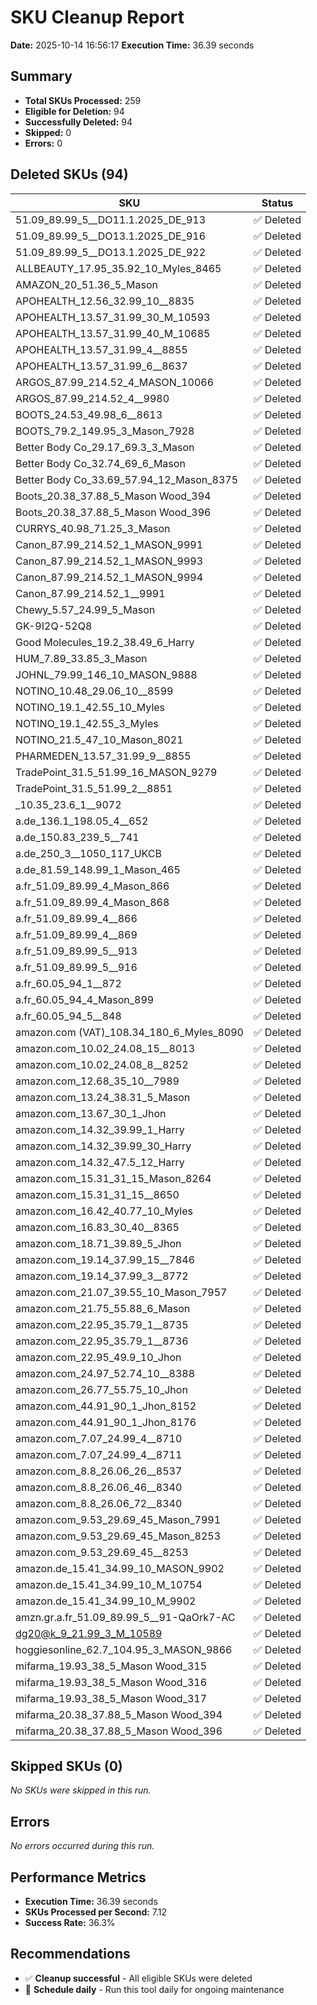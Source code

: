 # SKU Cleanup Report
**Date:** 2025-10-14 16:56:17
    **Execution Time:** 36.39 seconds

## Summary
- **Total SKUs Processed:** 259
- **Eligible for Deletion:** 94
- **Successfully Deleted:** 94
- **Skipped:** 0
- **Errors:** 0

## Deleted SKUs (94)

| SKU | Status |
|-----|--------|
| 51.09_89.99_5__DO11.1.2025_DE_913 | ✅ Deleted |
| 51.09_89.99_5__DO13.1.2025_DE_916 | ✅ Deleted |
| 51.09_89.99_5__DO13.1.2025_DE_922 | ✅ Deleted |
| ALLBEAUTY_17.95_35.92_10_Myles_8465 | ✅ Deleted |
| AMAZON_20_51.36_5_Mason | ✅ Deleted |
| APOHEALTH_12.56_32.99_10__8835 | ✅ Deleted |
| APOHEALTH_13.57_31.99_30_M_10593 | ✅ Deleted |
| APOHEALTH_13.57_31.99_40_M_10685 | ✅ Deleted |
| APOHEALTH_13.57_31.99_4__8855 | ✅ Deleted |
| APOHEALTH_13.57_31.99_6__8637 | ✅ Deleted |
| ARGOS_87.99_214.52_4_MASON_10066 | ✅ Deleted |
| ARGOS_87.99_214.52_4__9980 | ✅ Deleted |
| BOOTS_24.53_49.98_6__8613 | ✅ Deleted |
| BOOTS_79.2_149.95_3_Mason_7928 | ✅ Deleted |
| Better Body Co_29.17_69.3_3_Mason | ✅ Deleted |
| Better Body Co_32.74_69_6_Mason | ✅ Deleted |
| Better Body Co_33.69_57.94_12_Mason_8375 | ✅ Deleted |
| Boots_20.38_37.88_5_Mason Wood_394 | ✅ Deleted |
| Boots_20.38_37.88_5_Mason Wood_396 | ✅ Deleted |
| CURRYS_40.98_71.25_3_Mason | ✅ Deleted |
| Canon_87.99_214.52_1_MASON_9991 | ✅ Deleted |
| Canon_87.99_214.52_1_MASON_9993 | ✅ Deleted |
| Canon_87.99_214.52_1_MASON_9994 | ✅ Deleted |
| Canon_87.99_214.52_1__9991 | ✅ Deleted |
| Chewy_5.57_24.99_5_Mason | ✅ Deleted |
| GK-9I2Q-52Q8 | ✅ Deleted |
| Good Molecules_19.2_38.49_6_Harry | ✅ Deleted |
| HUM_7.89_33.85_3_Mason | ✅ Deleted |
| JOHNL_79.99_146_10_MASON_9888 | ✅ Deleted |
| NOTINO_10.48_29.06_10__8599 | ✅ Deleted |
| NOTINO_19.1_42.55_10_Myles | ✅ Deleted |
| NOTINO_19.1_42.55_3_Myles | ✅ Deleted |
| NOTINO_21.5_47_10_Mason_8021 | ✅ Deleted |
| PHARMEDEN_13.57_31.99_9__8855 | ✅ Deleted |
| TradePoint_31.5_51.99_16_MASON_9279 | ✅ Deleted |
| TradePoint_31.5_51.99_2__8851 | ✅ Deleted |
| _10.35_23.6_1__9072 | ✅ Deleted |
| a.de_136.1_198.05_4__652 | ✅ Deleted |
| a.de_150.83_239_5__741 | ✅ Deleted |
| a.de_250_3__1050_117_UKCB | ✅ Deleted |
| a.de_81.59_148.99_1_Mason_465 | ✅ Deleted |
| a.fr_51.09_89.99_4_Mason_866 | ✅ Deleted |
| a.fr_51.09_89.99_4_Mason_868 | ✅ Deleted |
| a.fr_51.09_89.99_4__866 | ✅ Deleted |
| a.fr_51.09_89.99_4__869 | ✅ Deleted |
| a.fr_51.09_89.99_5__913 | ✅ Deleted |
| a.fr_51.09_89.99_5__916 | ✅ Deleted |
| a.fr_60.05_94_1__872 | ✅ Deleted |
| a.fr_60.05_94_4_Mason_899 | ✅ Deleted |
| a.fr_60.05_94_5__848 | ✅ Deleted |
| amazon.com (VAT)_108.34_180_6_Myles_8090 | ✅ Deleted |
| amazon.com_10.02_24.08_15__8013 | ✅ Deleted |
| amazon.com_10.02_24.08_8__8252 | ✅ Deleted |
| amazon.com_12.68_35_10__7989 | ✅ Deleted |
| amazon.com_13.24_38.31_5_Mason | ✅ Deleted |
| amazon.com_13.67_30_1_Jhon | ✅ Deleted |
| amazon.com_14.32_39.99_1_Harry | ✅ Deleted |
| amazon.com_14.32_39.99_30_Harry | ✅ Deleted |
| amazon.com_14.32_47.5_12_Harry | ✅ Deleted |
| amazon.com_15.31_31_15_Mason_8264 | ✅ Deleted |
| amazon.com_15.31_31_15__8650 | ✅ Deleted |
| amazon.com_16.42_40.77_10_Myles | ✅ Deleted |
| amazon.com_16.83_30_40__8365 | ✅ Deleted |
| amazon.com_18.71_39.89_5_Jhon | ✅ Deleted |
| amazon.com_19.14_37.99_15__7846 | ✅ Deleted |
| amazon.com_19.14_37.99_3__8772 | ✅ Deleted |
| amazon.com_21.07_39.55_10_Mason_7957 | ✅ Deleted |
| amazon.com_21.75_55.88_6_Mason | ✅ Deleted |
| amazon.com_22.95_35.79_1__8735 | ✅ Deleted |
| amazon.com_22.95_35.79_1__8736 | ✅ Deleted |
| amazon.com_22.95_49.9_10_Jhon | ✅ Deleted |
| amazon.com_24.97_52.74_10__8388 | ✅ Deleted |
| amazon.com_26.77_55.75_10_Jhon | ✅ Deleted |
| amazon.com_44.91_90_1_Jhon_8152 | ✅ Deleted |
| amazon.com_44.91_90_1_Jhon_8176 | ✅ Deleted |
| amazon.com_7.07_24.99_4__8710 | ✅ Deleted |
| amazon.com_7.07_24.99_4__8711 | ✅ Deleted |
| amazon.com_8.8_26.06_26__8537 | ✅ Deleted |
| amazon.com_8.8_26.06_46__8340 | ✅ Deleted |
| amazon.com_8.8_26.06_72__8340 | ✅ Deleted |
| amazon.com_9.53_29.69_45_Mason_7991 | ✅ Deleted |
| amazon.com_9.53_29.69_45_Mason_8253 | ✅ Deleted |
| amazon.com_9.53_29.69_45__8253 | ✅ Deleted |
| amazon.de_15.41_34.99_10_MASON_9902 | ✅ Deleted |
| amazon.de_15.41_34.99_10_M_10754 | ✅ Deleted |
| amazon.de_15.41_34.99_10_M_9902 | ✅ Deleted |
| amzn.gr.a.fr_51.09_89.99_5__91-QaOrk7-AC | ✅ Deleted |
| dg20@k_9_21.99_3_M_10589 | ✅ Deleted |
| hoggiesonline_62.7_104.95_3_MASON_9866 | ✅ Deleted |
| mifarma_19.93_38_5_Mason Wood_315 | ✅ Deleted |
| mifarma_19.93_38_5_Mason Wood_316 | ✅ Deleted |
| mifarma_19.93_38_5_Mason Wood_317 | ✅ Deleted |
| mifarma_20.38_37.88_5_Mason Wood_394 | ✅ Deleted |
| mifarma_20.38_37.88_5_Mason Wood_396 | ✅ Deleted |

## Skipped SKUs (0)

_No SKUs were skipped in this run._

## Errors
_No errors occurred during this run._

## Performance Metrics

- **Execution Time:** 36.39 seconds
- **SKUs Processed per Second:** 7.12
- **Success Rate:** 36.3%

## Recommendations

- ✅ **Cleanup successful** - All eligible SKUs were deleted
- 📅 **Schedule daily** - Run this tool daily for ongoing maintenance

